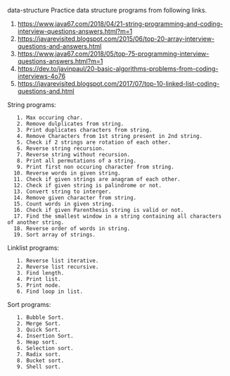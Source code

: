 data-structure
Practice data structure programs from following links.
1. https://www.java67.com/2018/04/21-string-programming-and-coding-interview-questions-answers.html?m=1
2. https://javarevisited.blogspot.com/2015/06/top-20-array-interview-questions-and-answers.html
3. https://www.java67.com/2018/05/top-75-programming-interview-questions-answers.html?m=1
4. https://dev.to/javinpaul/20-basic-algorithms-problems-from-coding-interviews-4o76
5. https://javarevisited.blogspot.com/2017/07/top-10-linked-list-coding-questions-and.html 

String programs:

       1. Max occuring char.
       2. Remove dulplicates from string.
       3. Print duplicates characters from string.
       4. Remove Characters from 1st string present in 2nd string.
       5. Check if 2 strings are rotation of each other.
       6. Reverse string recursion.
       7. Reverse string without recursion.
       8. Print all permutations of a string.
       9. Print first non occuring character from string.
      10. Reverse words in given string.
      11. Check if given strings are anagram of each other.
      12. Check if given string is palindrome or not.
      13. Convert string to interger.
      14. Remove given character from string.
      15. Count words in given string.
      16. Check if given Parenthesis string is valid or not.
      17. Find the smallest window in a string containing all characters of another string.
      18. Reverse order of words in string.
      19. Sort array of strings.


Linklist programs:

       1. Reverse list iterative.
       2. Reverse list recursive.
       3. Find length.
       4. Print list.
       5. Print node.
       6. Find loop in list.

Sort programs:

       1. Bubble Sort.
       2. Merge Sort.
       3. Quick Sort.
       4. Insertion Sort.
       5. Heap sort.
       6. Selection sort.
       7. Radix sort.
       8. Bucket sort.
       9. Shell sort.
